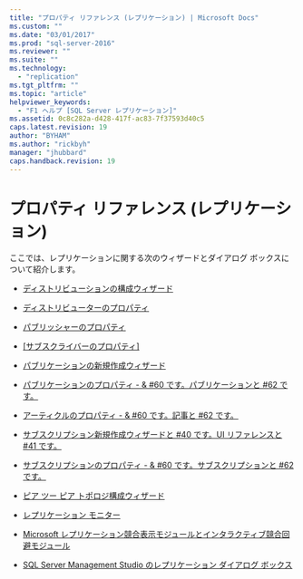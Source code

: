 ```yaml
---
title: "プロパティ リファレンス (レプリケーション) | Microsoft Docs"
ms.custom: ""
ms.date: "03/01/2017"
ms.prod: "sql-server-2016"
ms.reviewer: ""
ms.suite: ""
ms.technology: 
  - "replication"
ms.tgt_pltfrm: ""
ms.topic: "article"
helpviewer_keywords: 
  - "F1 ヘルプ [SQL Server レプリケーション]"
ms.assetid: 0c8c282a-d428-417f-ac83-7f37593d40c5
caps.latest.revision: 19
author: "BYHAM"
ms.author: "rickbyh"
manager: "jhubbard"
caps.handback.revision: 19
---
```

# プロパティ リファレンス (レプリケーション)
  ここでは、レプリケーションに関する次のウィザードとダイアログ ボックスについて紹介します。  
  
-   [ディストリビューションの構成ウィザード](../../relational-databases/replication/configure-distribution-wizard.md)  
  
-   [ディストリビューターのプロパティ](../../relational-databases/replication/distributor-properties.md)  
  
-   [パブリッシャーのプロパティ](../../relational-databases/replication/publisher-properties.md)  
  
-   [[サブスクライバーのプロパティ]](../../relational-databases/replication/subscriber-properties.md)  
  
-   [パブリケーションの新規作成ウィザード](../../relational-databases/replication/new-publication-wizard.md)  
  
-   [パブリケーションのプロパティ - & #60 です。パブリケーションと #62 です。](../../relational-databases/replication/publication-properties-publication.md)  
  
-   [アーティクルのプロパティ - & #60 です。記事と #62 です。](../../relational-databases/replication/article-properties-article.md)  
  
-   [サブスクリプション新規作成ウィザードと #40 です。UI リファレンスと #41 です。](../../relational-databases/replication/new-subscription-wizard-ui-reference.md)  
  
-   [サブスクリプションのプロパティ - & #60 です。サブスクリプションと #62 です。](../../relational-databases/replication/subscription-properties-subscription.md)  
  
-   [ピア ツー ピア トポロジ構成ウィザード](../../relational-databases/replication/configure-peer-to-peer-topology-wizard.md)  
  
-   [レプリケーション モニター](../../relational-databases/replication/replication-monitor.md)  
  
-   [Microsoft レプリケーション競合表示モジュールとインタラクティブ競合回避モジュール](../../relational-databases/replication/microsoft-replication-conflict-viewer-and-interactive-resolver.md)  
  
-   [SQL Server Management Studio のレプリケーション ダイアログ ボックス](../../relational-databases/replication/sql-server-management-studio-replication-dialog-boxes.md)  
  
  